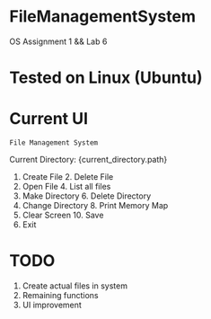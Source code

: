 # FileManagementSystem
 OS Assignment 1 && Lab 6

# Tested on Linux (Ubuntu)

# Current UI

	File Management System

Current Directory: {current_directory.path}

1. Create File		2. Delete File
3. Open File		4. List all files
5. Make Directory	6. Delete Directory
7. Change Directory	8. Print Memory Map
9. Clear Screen		10. Save
11. Exit

# TODO
1. Create actual files in system
2. Remaining functions
3. UI improvement
